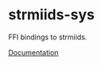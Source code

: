 # strmiids-sys #
FFI bindings to strmiids.

[Documentation](https://retep998.github.io/doc/strmiids-sys/)
